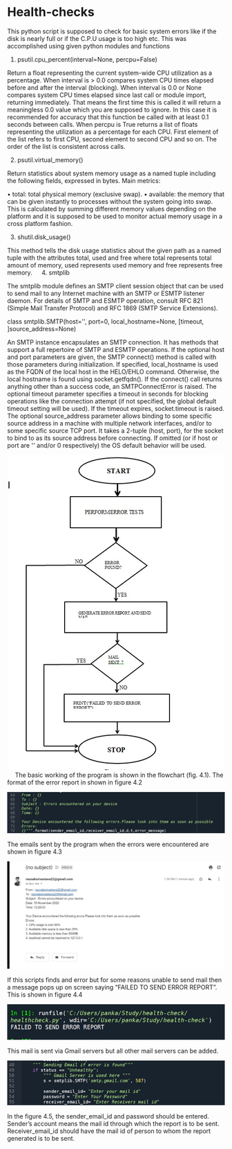 # Health-checks
This python script is supposed to check for basic system errors like if the disk is nearly full or if the C.P.U usage is too high etc.
This was accomplished using given python modules and functions

1. psutil.cpu_percent(interval=None, percpu=False)

Return a float representing the current system-wide CPU utilization as a percentage. When interval is > 0.0 compares system CPU times elapsed before and after the interval (blocking). When interval is 0.0 or None compares system CPU times elapsed since last call or module import, returning immediately. That means the first time this is called it will return a meaningless 0.0 value which you are supposed to ignore. In this case it is recommended for accuracy that this function be called with at least 0.1 seconds between calls. When percpu is True returns a list of floats representing the utilization as a percentage for each CPU. First element of the list refers to first CPU, second element to second CPU and so on. The order of the list is consistent across calls.


2. psutil.virtual_memory()

Return statistics about system memory usage as a named tuple including the following fields, expressed in bytes. Main metrics:

•	total: total physical memory (exclusive swap).
•	available: the memory that can be given instantly to processes without the system going into swap. This is calculated by summing different memory values depending on the platform and it is supposed to be used to monitor actual memory usage in a cross platform fashion.

3. shutil.disk_usage() 

This method tells the disk usage statistics about the given path as a named tuple with the attributes total, used and free where total represents total amount of memory, used represents used memory and free represents free memory.
 
4. smtplib

The smtplib module defines an SMTP client session object that can be used to send mail to any Internet machine with an SMTP or ESMTP listener daemon. For details of SMTP and ESMTP operation, consult RFC 821 (Simple Mail Transfer Protocol) and RFC 1869 (SMTP Service Extensions).

class smtplib.SMTP(host='', port=0, local_hostname=None, [timeout, ]source_address=None)

An SMTP instance encapsulates an SMTP connection. It has methods that support a full repertoire of SMTP and ESMTP operations. If the optional host and port parameters are given, the SMTP connect() method is called with those parameters during initialization. If specified, local_hostname is used as the FQDN of the local host in the HELO/EHLO command. Otherwise, the local hostname is found using socket.getfqdn(). If the connect() call returns anything other than a success code, an SMTPConnectError is raised. The optional timeout parameter specifies a timeout in seconds for blocking operations like the connection attempt (if not specified, the global default timeout setting will be used). If the timeout expires, socket.timeout is raised. The optional source_address parameter allows binding to some specific source address in a machine with multiple network interfaces, and/or to some specific source TCP port. It takes a 2-tuple (host, port), for the socket to bind to as its source address before connecting. If omitted (or if host or port are '' and/or 0 respectively) the OS default behavior will be used.
 

![Figure 4.1](/images/Screenshot%202020-11-15%20195444.jpg)
 
The basic working of the program is shown in the flowchart (fig. 4.1).
The format of the error report in shown in figure 4.2

 ![Figure 4.2](/images/Screenshot%202020-11-15%20133335.jpg)


The emails sent by the program when the errors were encountered are shown in figure 4.3 

 

 ![Figure 4.3](/images/Screenshot%202020-11-15%20133124.jpg)


If this scripts finds and error but for some reasons unable to send mail then a message pops up on screen saying “FAILED TO SEND ERROR REPORT”. This is shown in figure 4.4

 
![Figure 4.4](/images/Screenshot%202020-11-15%20135900.jpg)


This mail is sent via Gmail servers but all other mail servers can be added.

 
![Figure 4.5](/images/Screenshot%202020-11-15%20133425.jpg)

In the figure 4.5, the sender_email_id and password should be entered. Sender’s account means the mail id through which the report is to be sent.
Receiver_email_id should have the mail id of person to whom the report generated is to be sent.

